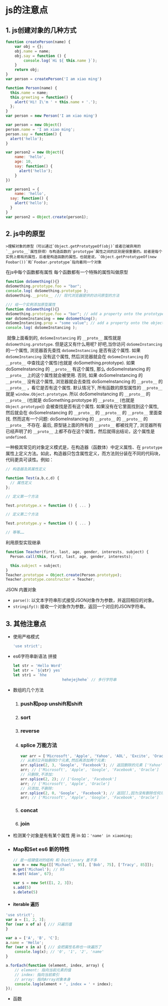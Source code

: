 # js的注意点

## 	1. js创建对象的几种方式

```javascript
function createPerson(name) {
	var obj = {};
	obj.name = name;
	obj.say = function () {
		console.log(`Hi ${ this.name }`);
	}
	return obj;
}
var person = createPerson('I am xiao ming')
```

```javascript
function Person(name) {
  this.name = name;
  this.greeting = function() {
    alert('Hi! I\'m ' + this.name + '.');
  };
}
var person = new Person('I am xiao ming')
```

```javaScript
var person = new Object()
person.name = 'I am xiao ming';
person.say = function() {
  alert('hello');
}

var person2 = new Object({
  	name: 'hello',
   	age: 10,
  	say: function() {
      alert('hello');
    }
})
```

```javascript
var person1 = {
	name: 'hello',
  say: function() {
    alert('hello');
  }
}
var person2 = Object.create(person1);
```

## 2. js中的原型

	>理解对象的原型（可以通过`Object.getPrototypeOf(obj)`或者已被弃用的`__proto__`属性获得）与构造函数的`prototype`属性之间的区别是很重要的。前者是每个实例上都有的属性，后者是构造函数的属性。也就是说，`Object.getPrototypeOf(new Foobar())`和`Foobar.prototype`指向着同一个对象

在js中每个函数都有属性 每个函数都有一个特殊的属性叫做原型

```javascript
function doSomething(){}
doSomething.prototype.foo = "bar";
console.log( doSomething.prototype );
doSomething.__proto__ /// 现代浏览器提供的访问原型的方法

/// 给一个实例添加原型属性
function doSomething(){}
doSomething.prototype.foo = "bar"; // add a property onto the prototype
var doSomeInstancing = new doSomething();
doSomeInstancing.prop = "some value"; // add a property onto the object
console.log( doSomeInstancing );
```

​		就像上面看到的, `doSomeInstancing` 的 `__proto__` 属性就是`doSomething.prototype`. 但是这又有什么用呢? 好吧,当你访问 `doSomeInstancing` 的一个属性, 浏览器首先查找 `doSomeInstancing` 是否有这个属性. 如果 `doSomeInstancing` 没有这个属性, 然后浏览器就会在 `doSomeInstancing` 的 `__proto__` 中查找这个属性(也就是 doSomething.prototype). 如果 doSomeInstancing 的 `__proto__` 有这个属性, 那么 doSomeInstancing 的 `__proto__` 上的这个属性就会被使用. 否则, 如果 doSomeInstancing 的 `__proto__` 没有这个属性, 浏览器就会去查找 doSomeInstancing 的 `__proto__` 的 `__proto__` ，看它是否有这个属性. 默认情况下, 所有函数的原型属性的 `__proto__` 就是 `window.Object.prototype`. 所以 doSomeInstancing 的 `__proto__` 的 `__proto__` (也就是 doSomething.prototype 的 `__proto__` (也就是 `Object.prototype`)) 会被查找是否有这个属性. 如果没有在它里面找到这个属性, 然后就会在 doSomeInstancing 的 `__proto__` 的 `__proto__` 的 `__proto__` 里面查找. 然而这有一个问题: doSomeInstancing 的 `__proto__` 的 `__proto__` 的 `__proto__` 不存在. 最后, 原型链上面的所有的 `__proto__` 都被找完了, 浏览器所有已经声明了的 `__proto__` 上都不存在这个属性，然后就得出结论，这个属性是 `undefined`.



一种极其常见的对象定义模式是，在构造器（函数体）中定义属性、在 `prototype` 属性上定义方法。如此，构造器只包含属性定义，而方法则分装在不同的代码块，代码更具可读性。例如：

```javascript
// 构造器及其属性定义

function Test(a,b,c,d) {
  // 属性定义
};

// 定义第一个方法

Test.prototype.x = function () { ... }

// 定义第二个方法

Test.prototype.y = function () { ... }

// 等等……
```

利用原型实现继承

```javascript
function Teacher(first, last, age, gender, interests, subject) {
  Person.call(this, first, last, age, gender, interests);

  this.subject = subject;
}
Teacher.prototype = Object.create(Person.prototype);
Teacher.prototype.constructor = Teacher;
```

JSON 内置对象

- `parse()`: 以文本字符串形式接受JSON对象作为参数，并返回相应的对象。
- `stringify()`: 接收一个对象作为参数，返回一个对应的JSON字符串。

## 3. 其他注意点

- 使用严格模式  

  ```javascript
  'use strict';
  ```

- es6字符串新语法  拼接

  ```javascript
  let str = 'Hello Word'
  let str = `${str} yes`
  let str1 = `hhe
  						hehejejhehe` // 多行字符串
  ```

- 数组的几个方法

  1. ### push和pop unshift和shift  

  2. ### sort

  3. ### reverse 

  4. ### splice 万能方法

     ```javascript
     var arr = ['Microsoft', 'Apple', 'Yahoo', 'AOL', 'Excite', 'Oracle'];
     // 从索引2开始删除3个元素,然后再添加两个元素:
     arr.splice(2, 3, 'Google', 'Facebook'); // 返回删除的元素 ['Yahoo', 'AOL', 'Excite']
     arr; // ['Microsoft', 'Apple', 'Google', 'Facebook', 'Oracle']
     // 只删除,不添加:
     arr.splice(2, 2); // ['Google', 'Facebook']
     arr; // ['Microsoft', 'Apple', 'Oracle']
     // 只添加,不删除:
     arr.splice(2, 0, 'Google', 'Facebook'); // 返回[],因为没有删除任何元素
     arr; // ['Microsoft', 'Apple', 'Google', 'Facebook', 'Oracle']
     ```

  5. ### concat

  6. ### join

- 检测某个对象是有有某个属性 用 in 如：`'name' in xiaoming;`

- ### Map和Set es6 新的特性  

  ```javascript
  // 是一组键值对的结构 和 Dictionary 差不多
  var m = new Map([['Michael', 95], ['Bob', 75], ['Tracy', 85]]);
  m.get('Michael'); // 95
  m.set('Adam', 67); 
  
  var s = new Set([1, 2, 3]);
  s.add(5)
  s.delete(5)
  ```

- #### iterable 遍历

``` javaScript
'use strict';
var a = [1, 2, 3];
for (var x of a) { /// 只遍历值
}

var a = ['A', 'B', 'C'];
a.name = 'Hello';
for (var x in a) { /// 会把属性名称也一块遍历了
    console.log(x); // '0', '1', '2', 'name'
}

a.forEach(function (element, index, array) {
    // element: 指向当前元素的值
    // index: 指向当前索引
    // array: 指向Array对象本身
    console.log(element + ', index = ' + index);
});
```

- 函数